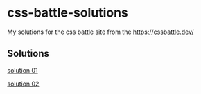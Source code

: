 # css-battle-solutions
My solutions for the css battle site from the https://cssbattle.dev/

## Solutions

[solution 01](solution01.html)

[solution 02](solution02.html)
